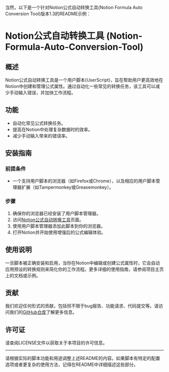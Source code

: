 当然，以下是一个针对Notion公式自动转换工具(Notion Formula Auto Conversion Tool)版本1.3的README示例：

# Notion公式自动转换工具 (Notion-Formula-Auto-Conversion-Tool)

## 概述
Notion公式自动转换工具是一个用户脚本(UserScript)，旨在帮助用户更高效地在Notion中创建和管理公式属性。通过自动化一些常见的转换任务，该工具可以减少手动输入错误，并加快工作流程。

## 功能
- 自动化常见公式转换任务。
- 提高在Notion中处理复杂数据时的效率。
- 减少手动输入带来的错误率。

## 安装指南

### 前提条件
- 一个支持用户脚本的浏览器（如Firefox或Chrome），以及相应的用户脚本管理器扩展（如Tampermonkey或Greasemonkey）。

### 步骤
1. 确保你的浏览器已经安装了用户脚本管理器。
2. 访问[Notion公式自动转换工具](https://github.com/skyance/Notion-Formula-Auto-Conversion-Tool/blob/main/Notion-Formula-Auto-Conversion-Tool-1.3.user.js)页面。
3. 使用用户脚本管理器添加此脚本到你的浏览器。
4. 打开Notion并开始使用增强后的公式编辑体验。

## 使用说明
一旦脚本被正确安装和启用，当你在Notion中编辑或创建公式属性时，它会自动应用预设的转换规则来简化你的工作流程。更多详细的使用指南，请参阅项目主页上的文档或示例。

## 贡献
我们欢迎任何形式的贡献，包括但不限于bug报告、功能请求、代码提交等。请访问我们的[GitHub仓库](https://github.com/skyance/Notion-Formula-Auto-Conversion-Tool)了解更多信息。

## 许可证
请查阅LICENSE文件以获取关于本项目的许可信息。

---

请根据实际的脚本功能和用途调整上述README的内容。如果脚本有特定的配置选项或者更复杂的使用方法，记得在README中详细描述这些部分。
